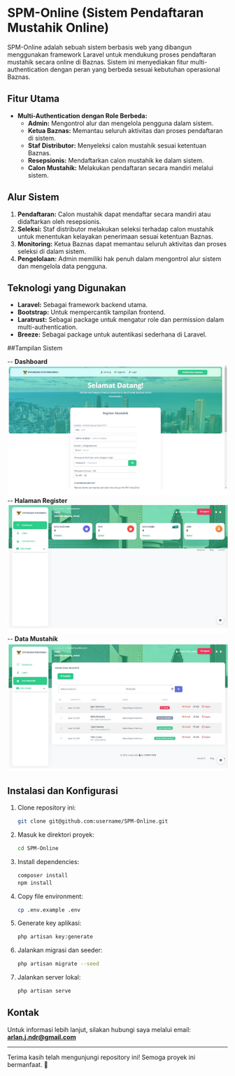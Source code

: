# SPM-Online (Sistem Pendaftaran Mustahik Online)

SPM-Online adalah sebuah sistem berbasis web yang dibangun menggunakan framework Laravel untuk mendukung proses pendaftaran mustahik secara online di Baznas. Sistem ini menyediakan fitur multi-authentication dengan peran yang berbeda sesuai kebutuhan operasional Baznas.

## Fitur Utama
- **Multi-Authentication dengan Role Berbeda:**
  - **Admin:** Mengontrol alur dan mengelola pengguna dalam sistem.
  - **Ketua Baznas:** Memantau seluruh aktivitas dan proses pendaftaran di sistem.
  - **Staf Distributor:** Menyeleksi calon mustahik sesuai ketentuan Baznas.
  - **Resepsionis:** Mendaftarkan calon mustahik ke dalam sistem.
  - **Calon Mustahik:** Melakukan pendaftaran secara mandiri melalui sistem.

## Alur Sistem
1. **Pendaftaran:** Calon mustahik dapat mendaftar secara mandiri atau didaftarkan oleh resepsionis.
2. **Seleksi:** Staf distributor melakukan seleksi terhadap calon mustahik untuk menentukan kelayakan penerimaan sesuai ketentuan Baznas.
3. **Monitoring:** Ketua Baznas dapat memantau seluruh aktivitas dan proses seleksi di dalam sistem.
4. **Pengelolaan:** Admin memiliki hak penuh dalam mengontrol alur sistem dan mengelola data pengguna.

## Teknologi yang Digunakan
- **Laravel:** Sebagai framework backend utama.
- **Bootstrap:** Untuk mempercantik tampilan frontend.
- **Laratrust:** Sebagai package untuk mengatur role dan permission dalam multi-authentication.
- **Breeze:** Sebagai package untuk autentikasi sederhana di Laravel.

##Tampilan Sistem

-- **Dashboard**
![Dasboard](./public/Screenshot%202025-03-10%20114413.png)
-- **Halaman Register**
![Register](./public/Screenshot%202025-03-10%20114430.png)
-- **Data Mustahik**
![Data Mustahik](./public/Screenshot%202025-03-10%20114605.png)

## Instalasi dan Konfigurasi
1. Clone repository ini:
   ```bash
   git clone git@github.com:username/SPM-Online.git
   ```
2. Masuk ke direktori proyek:
   ```bash
   cd SPM-Online
   ```
3. Install dependencies:
   ```bash
   composer install
   npm install
   ```
4. Copy file environment:
   ```bash
   cp .env.example .env
   ```
5. Generate key aplikasi:
   ```bash
   php artisan key:generate
   ```
6. Jalankan migrasi dan seeder:
   ```bash
   php artisan migrate --seed
   ```
7. Jalankan server lokal:
   ```bash
   php artisan serve
   ```

## Kontak
Untuk informasi lebih lanjut, silakan hubungi saya melalui email: **arlan.j.ndr@gmail.com**

---

Terima kasih telah mengunjungi repository ini! Semoga proyek ini bermanfaat. 🙌


